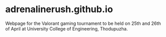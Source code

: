 # adrenalinerush.github.io
Webpage for the Valorant gaming tournament to be held on 25th and 26th of April at University College of Engineering, Thodupuzha.
